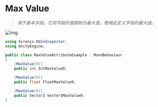 # Max Value

> *用于基本字段。它将字段的值限制为最大值。使用此定义字段的最大值。*

![img](https://aihailan.com/wp-content/uploads/2020/11/post-634-5fb7db0868432.gif)

```cs
using Sirenix.OdinInspector;
using UnityEngine;

public class MaxValueAttributeExample : MonoBehaviour
{
    [MaxValue(0)]
    public int IntMaxValue0;

    [MaxValue(0)]
    public float FloatMaxValue0;

    [MaxValue(0)]
    public Vector3 Vector3MaxValue0;
}
```